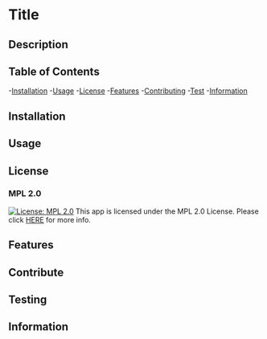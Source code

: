 
  # Title
  
  
  ## Description
  

  ## Table of Contents
  -[Installation](#installation)
  -[Usage](#usage)
  -[License](#license)
  -[Features](#features)
  -[Contributing](#contribute)
  -[Test](#testing)
  -[Information](#info)

  ## Installation
  

  ## Usage
  

  ## License
  ### MPL 2.0
  [![License: MPL 2.0](https://img.shields.io/badge/License-MPL_2.0-brightgreen.svg)](https://opensource.org/licenses/MPL-2.0)
  This app is licensed under the MPL 2.0 License. Please click [HERE](https://opensource.org/licenses/MPL-2.0) for more info.

  ## Features
  

  ## Contribute
  

  ## Testing
  

  ## Information
  
  
  
  